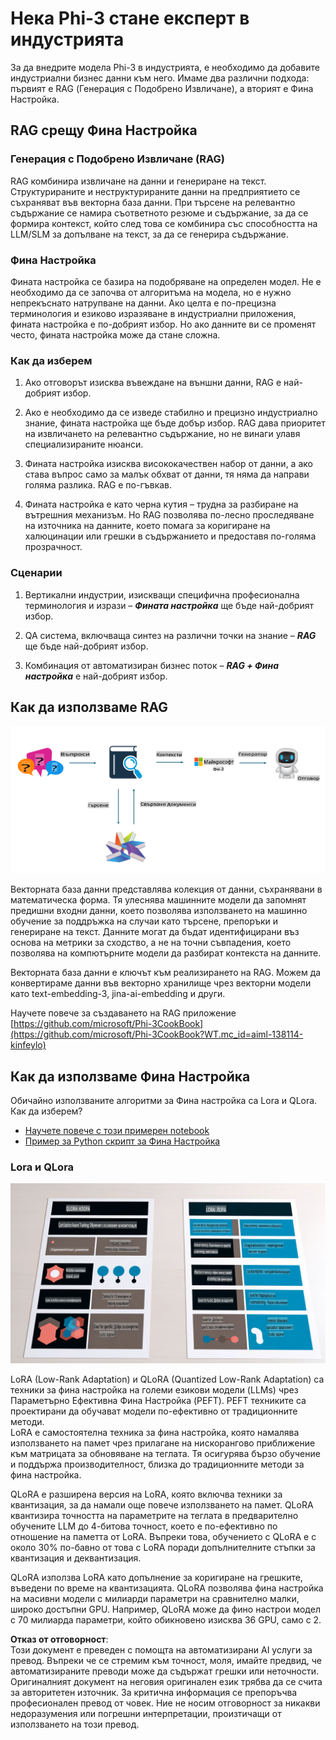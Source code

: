 # **Нека Phi-3 стане експерт в индустрията**

За да внедрите модела Phi-3 в индустрията, е необходимо да добавите индустриални бизнес данни към него. Имаме два различни подхода: първият е RAG (Генерация с Подобрено Извличане), а вторият е Фина Настройка.

## **RAG срещу Фина Настройка**

### **Генерация с Подобрено Извличане (RAG)**

RAG комбинира извличане на данни и генериране на текст. Структурираните и неструктурираните данни на предприятието се съхраняват във векторна база данни. При търсене на релевантно съдържание се намира съответното резюме и съдържание, за да се формира контекст, който след това се комбинира със способността на LLM/SLM за допълване на текст, за да се генерира съдържание.

### **Фина Настройка**

Фината настройка се базира на подобряване на определен модел. Не е необходимо да се започва от алгоритъма на модела, но е нужно непрекъснато натрупване на данни. Ако целта е по-прецизна терминология и езиково изразяване в индустриални приложения, фината настройка е по-добрият избор. Но ако данните ви се променят често, фината настройка може да стане сложна.

### **Как да изберем**

1. Ако отговорът изисква въвеждане на външни данни, RAG е най-добрият избор.

2. Ако е необходимо да се изведе стабилно и прецизно индустриално знание, фината настройка ще бъде добър избор. RAG дава приоритет на извличането на релевантно съдържание, но не винаги улавя специализираните нюанси.

3. Фината настройка изисква висококачествен набор от данни, а ако става въпрос само за малък обхват от данни, тя няма да направи голяма разлика. RAG е по-гъвкав.

4. Фината настройка е като черна кутия – трудна за разбиране на вътрешния механизъм. Но RAG позволява по-лесно проследяване на източника на данните, което помага за коригиране на халюцинации или грешки в съдържанието и предоставя по-голяма прозрачност.

### **Сценарии**

1. Вертикални индустрии, изискващи специфична професионална терминология и изрази – ***Фината настройка*** ще бъде най-добрият избор.

2. QA система, включваща синтез на различни точки на знание – ***RAG*** ще бъде най-добрият избор.

3. Комбинация от автоматизиран бизнес поток – ***RAG + Фина настройка*** е най-добрият избор.

## **Как да използваме RAG**

![rag](../../../../translated_images/rag.36e7cb856f120334d577fde60c6a5d7c5eecae255dac387669303d30b4b3efa4.bg.png)

Векторната база данни представлява колекция от данни, съхранявани в математическа форма. Тя улеснява машинните модели да запомнят предишни входни данни, което позволява използването на машинно обучение за поддръжка на случаи като търсене, препоръки и генериране на текст. Данните могат да бъдат идентифицирани въз основа на метрики за сходство, а не на точни съвпадения, което позволява на компютърните модели да разбират контекста на данните.

Векторната база данни е ключът към реализирането на RAG. Можем да конвертираме данни във векторно хранилище чрез векторни модели като text-embedding-3, jina-ai-embedding и други.

Научете повече за създаването на RAG приложение [https://github.com/microsoft/Phi-3CookBook](https://github.com/microsoft/Phi-3CookBook?WT.mc_id=aiml-138114-kinfeylo)

## **Как да използваме Фина Настройка**

Обичайно използваните алгоритми за Фина настройка са Lora и QLora. Как да изберем?
- [Научете повече с този примерен notebook](../../../../code/04.Finetuning/Phi_3_Inference_Finetuning.ipynb)
- [Пример за Python скрипт за Фина Настройка](../../../../code/04.Finetuning/FineTrainingScript.py)

### **Lora и QLora**

![lora](../../../../translated_images/qlora.6aeba71122bc0c8d56ccf0bc36b861304939fee087f43c1fc6cc5c9cb8764725.bg.png)

LoRA (Low-Rank Adaptation) и QLoRA (Quantized Low-Rank Adaptation) са техники за фина настройка на големи езикови модели (LLMs) чрез Параметърно Ефективна Фина Настройка (PEFT). PEFT техниките са проектирани да обучават модели по-ефективно от традиционните методи.  
LoRA е самостоятелна техника за фина настройка, която намалява използването на памет чрез прилагане на нискорангово приближение към матрицата за обновяване на теглата. Тя осигурява бързо обучение и поддържа производителност, близка до традиционните методи за фина настройка.

QLoRA е разширена версия на LoRA, която включва техники за квантизация, за да намали още повече използването на памет. QLoRA квантизира точността на параметрите на теглата в предварително обучените LLM до 4-битова точност, което е по-ефективно по отношение на паметта от LoRA. Въпреки това, обучението с QLoRA е с около 30% по-бавно от това с LoRA поради допълнителните стъпки за квантизация и деквантизация.

QLoRA използва LoRA като допълнение за коригиране на грешките, въведени по време на квантизацията. QLoRA позволява фина настройка на масивни модели с милиарди параметри на сравнително малки, широко достъпни GPU. Например, QLoRA може да фино настрои модел с 70 милиарда параметри, който обикновено изисква 36 GPU, само с 2.

**Отказ от отговорност**:  
Този документ е преведен с помощта на автоматизирани AI услуги за превод. Въпреки че се стремим към точност, моля, имайте предвид, че автоматизираните преводи може да съдържат грешки или неточности. Оригиналният документ на неговия оригинален език трябва да се счита за авторитетен източник. За критична информация се препоръчва професионален превод от човек. Ние не носим отговорност за никакви недоразумения или погрешни интерпретации, произтичащи от използването на този превод.